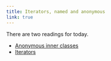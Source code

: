 ```yaml
---
title: Iterators, named and anonymous
link: true
---
```

There are two readings for today.

* [Anonymous inner classes](../readings/anonymous-inner-classes)
* [Iterators](../readings/iterators)

